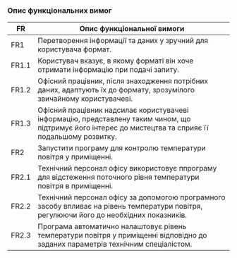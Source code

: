 ### Опис функціональних вимог
|   	FR   	|       	Опис функціональної вимоги     	|
|---------------------------------|------------------------|
|           	FR1  	          |   Перетворення інформації та даних у зручний для користувача формат.|
|          	FR1.1           	|   Користувач вказує, в якому форматі він хоче отримати інформацію при подачі запиту.   |
|          	FR1.2           	|   Офісний працівник, після знаходження потрібних даних, адаптують їх до формату, зрозумілого звичайному користувачеві.   |
|          	FR1.3           	|   Офісний працівник надсилає користувачеві інформацію, представлену таким чином, що підтримує його інтерес до мистецтва та сприяє її подальшому розвитку.   |
|           	FR2            	|   Запустити програму для контролю температури повітря у приміщенні.   |
|          	FR2.1           	|   Технічний персонал офісу використовує ппрограму для відстеження поточного рівня температури повітря в приміщенні. |
|          	FR2.2           	|   Технічний персонал офісу за допомогою програмного засобу впливає на рівень температури повітря, регулюючи його до необхідних показників.  |
|          	FR2.3           	|   Програма автоматично налаштовує рівень температури повітря у приміщенні відповідно до заданих параметрів технічним спеціалістом. |
